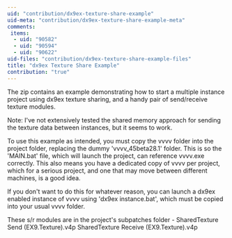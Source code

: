 ```yaml
---
uid: "contribution/dx9ex-texture-share-example"
uid-meta: "contribution/dx9ex-texture-share-example-meta"
comments: 
 items: 
  - uid: "90582"
  - uid: "90594"
  - uid: "90622"
uid-files: "contribution/dx9ex-texture-share-example-files"
title: "dx9ex Texture Share Example"
contribution: "true"
---
```


The zip contains an example demonstrating how to start a multiple instance project using dx9ex texture sharing, and a handy pair of send/receive texture modules.

Note: I've not extensively tested the shared memory approach for sending the texture data between instances, but it seems to work.

To use this example as intended, you must copy the vvvv folder into the project folder, replacing the dummy 'vvvv_45beta28.1' folder.  This is so the 'MAIN.bat' file, which will launch the project, can reference vvvv.exe correctly.  This also means you have a dedicated copy of vvvv per project, which for a serious project, and one that may move between different machines, is a good idea.

If you don't want to do this for whatever reason, you can launch a dx9ex enabled instance of vvvv using 'dx9ex instance.bat', which must be copied into your usual vvvv folder.

These s/r modules are in the project's subpatches folder -
SharedTexture Send (EX9.Texture).v4p
SharedTexture Receive (EX9.Texture).v4p